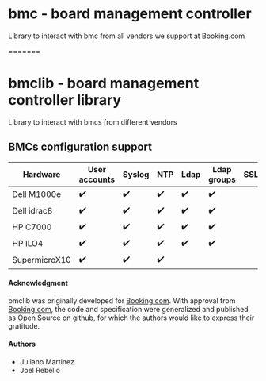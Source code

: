 # bmc - board management controller

Library to interact with bmc from all vendors we support at Booking.com

=======
# bmclib - board management controller library

Library to interact with bmcs from different vendors


## BMCs configuration support

Hardware      | User accounts | Syslog  |  NTP  | Ldap  | Ldap groups  | SSL  |
------------  | ------------- | ------- | ----- | ----- | ------------ | ---- |
Dell M1000e   | :heavy_check_mark: | :heavy_check_mark: | :heavy_check_mark: | :heavy_check_mark: | :heavy_check_mark: | | 
Dell idrac8   | :heavy_check_mark: | :heavy_check_mark: | :heavy_check_mark: | :heavy_check_mark: | :heavy_check_mark: | |
HP C7000      | :heavy_check_mark: | :heavy_check_mark: | :heavy_check_mark: | :heavy_check_mark: | :heavy_check_mark: | |
HP ILO4       | :heavy_check_mark: | :heavy_check_mark: | :heavy_check_mark: | :heavy_check_mark: | :heavy_check_mark: | |
SupermicroX10 | :heavy_check_mark: | :heavy_check_mark: | :heavy_check_mark: | | | |



#### Acknowledgment

bmclib was originally developed for [Booking.com](http://www.booking.com).
With approval from [Booking.com](http://www.booking.com), the code and
specification were generalized and published as Open Source on github, for
which the authors would like to express their gratitude.

#### Authors
- Juliano Martinez
- Joel Rebello 

